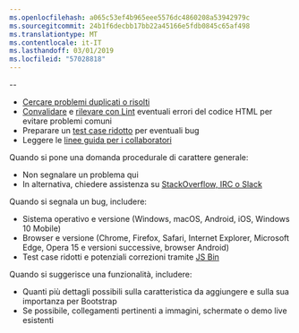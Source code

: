 ```yaml
---
ms.openlocfilehash: a065c53ef4b965eee5576dc4860208a53942979c
ms.sourcegitcommit: 24b1f6decbb17bb22a45166e5fdb0845c65af498
ms.translationtype: MT
ms.contentlocale: it-IT
ms.lasthandoff: 03/01/2019
ms.locfileid: "57028818"
---
```

--

- [Cercare problemi duplicati o risolti](https://github.com/twbs/bootstrap/issues?utf8=%E2%9C%93&q=is%3Aissue)
- [Convalidare](http://validator.w3.org/nu/) e [rilevare con Lint](https://github.com/twbs/bootlint#in-the-browser) eventuali errori del codice HTML per evitare problemi comuni
- Preparare un [test case ridotto](https://css-tricks.com/reduced-test-cases/) per eventuali bug
- Leggere le [linee guida per i collaboratori](https://github.com/twbs/bootstrap/blob/master/CONTRIBUTING.md)

Quando si pone una domanda procedurale di carattere generale:

- Non segnalare un problema qui
- In alternativa, chiedere assistenza su [StackOverflow, IRC o Slack](https://github.com/twbs/bootstrap/blob/master/README.md#community)

Quando si segnala un bug, includere:

- Sistema operativo e versione (Windows, macOS, Android, iOS, Windows 10 Mobile)
- Browser e versione (Chrome, Firefox, Safari, Internet Explorer, Microsoft Edge, Opera 15 e versioni successive, browser Android)
- Test case ridotti e potenziali correzioni tramite [JS Bin](https://jsbin.com)

Quando si suggerisce una funzionalità, includere:

- Quanti più dettagli possibili sulla caratteristica da aggiungere e sulla sua importanza per Bootstrap
- Se possibile, collegamenti pertinenti a immagini, schermate o demo live esistenti
